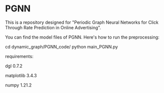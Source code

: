 # PGNN
This is a repository designed for "Periodic Graph Neural Networks for Click Through Rate Prediction in Online Advertising".

You can find the model files of PGNN. Here's how to run the preprocessing:

cd dynamic_graph/PGNN_code/
python main_PGNN.py

requirements:

dgl  0.7.2

matplotlib 3.4.3

numpy 1.21.2

